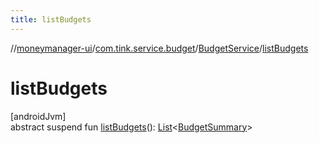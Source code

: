 ```yaml
---
title: listBudgets
---
```

//[moneymanager-ui](../../../index.html)/[com.tink.service.budget](../index.html)/[BudgetService](index.html)/[listBudgets](list-budgets.html)



# listBudgets



[androidJvm]\
abstract suspend fun [listBudgets](list-budgets.html)(): [List](https://kotlinlang.org/api/latest/jvm/stdlib/kotlin.collections/-list/index.html)&lt;[BudgetSummary](../../com.tink.model.budget/index.html#1968246694%2FClasslikes%2F1000845458)&gt;




